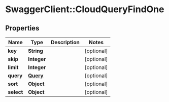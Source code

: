 # SwaggerClient::CloudQueryFindOne

## Properties
Name | Type | Description | Notes
------------ | ------------- | ------------- | -------------
**key** | **String** |  | [optional] 
**skip** | **Integer** |  | [optional] 
**limit** | **Integer** |  | [optional] 
**query** | [**Query**](Query.md) |  | [optional] 
**sort** | **Object** |  | [optional] 
**select** | **Object** |  | [optional] 


